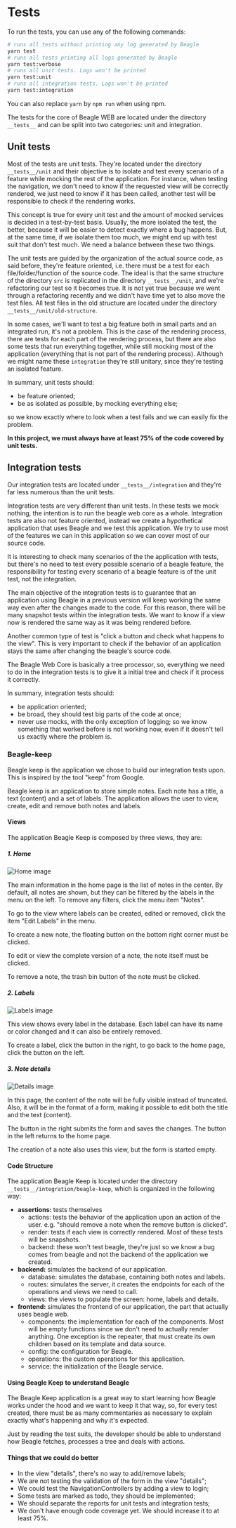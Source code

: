 # Tests

To run the tests, you can use any of the following commands:

```bash
# runs all tests without printing any log generated by Beagle
yarn test
# runs all tests printing all logs generated by Beagle
yarn test:verbose
# runs all unit tests. Logs won't be printed
yarn test:unit
# runs all integration tests. Logs won't be printed
yarn test:integration
```

You can also replace `yarn` by `npm run` when using npm.

The tests for the core of Beagle WEB are located under the directory `__tests__` and can be split into
two categories: unit and integration.

## Unit tests

Most of the tests are unit tests. They're located under the directory `__tests__/unit` and their
objective is to isolate and test every scenario of a feature while mocking the rest of the
application. For instance, when testing the navigation, we don't need to know if the requested
view will be correctly rendered, we just need to know if it has been called, another test will
be responsible to check if the rendering works.

This concept is true for every unit test and the amount of mocked services is decided in a
test-by-test basis. Usually, the more isolated the test, the better, because it will be easier to
detect exactly where a bug happens. But, at the same time, if we isolate them too much, we might end
up with test suit that don't test much. We need a balance between these two things.

The unit tests are guided by the organization of the actual source code, as said before, they're
feature oriented, i.e. there must be a test for each file/folder/function of the source code. The
ideal is that the same structure of the directory `src` is replicated in the directory 
`__tests__/unit`, and we're refactoring our test so it becomes true. It is not yet true because
we went through a refactoring recently and we didn't have time yet to also move the test files. All
test files in the old structure are located under the directory `__tests__/unit/old-structure`.

In some cases, we'll want to test a big feature both in small parts and an integrated run, it's not
a problem. This is the case of the rendering process, there are tests for each part of the rendering
process, but there are also some tests that run everything together, while still mocking most of the
application (everything that is not part of the rendering process). Although we might name these
`integration` they're still unitary, since they're testing an isolated feature.

In summary, unit tests should:
- be feature oriented;
- be as isolated as possible, by mocking everything else;

so we know exactly where to look when a test fails and we can easily fix the problem.

**In this project, we must always have at least 75% of the code covered by unit tests.**

## Integration tests

Our integration tests are located under `__tests__/integration` and they're far less numerous than
the unit tests.

Integration tests are very different than unit tests. In these tests we mock nothing, the intention
is to run the beagle web core as a whole. Integration tests are also not feature oriented, instead
we create a hypothetical application that uses Beagle and we test this application. We try to
use most of the features we can in this application so we can cover most of our source code.

It is interesting to check many scenarios of the the application with tests, but there's no need
to test every possible scenario of a beagle feature, the responsibility for testing every scenario
of a beagle feature is of the unit test, not the integration.

The main objective of the integration tests is to guarantee that an application using Beagle in a
previous version will keep working the same way even after the changes made to the code. For this
reason, there will be many snapshot tests within the integration tests. We want to know if a view
now is rendered the same way as it was being rendered before.

Another common type of test is "click a button and check what happens to the view". This is very
important to check if the behavior of an application stays the same after changing the beagle's
source code.

The Beagle Web Core is basically a tree processor, so, everything we need to do in the integration
tests is to give it a initial tree and check if it process it correctly.

In summary, integration tests should:
- be application oriented;
- be broad, they should test big parts of the code at once;
- never use mocks, with the only exception of logging;
so we know something that worked before is not working now, even if it doesn't tell us exactly where
the problem is.

### Beagle-keep

Beagle keep is the application we chose to build our integration tests upon. This is inspired by
the tool "keep" from Google.

Beagle keep is an application to store simple notes. Each note has a title, a text (content) and
a set of labels. The application allows the user to view, create, edit and remove both notes and
labels.

#### Views

The application Beagle Keep is composed by three views, they are:

##### 1. Home

![Home image](https://i.ibb.co/zJR6zmv/bkeep-home.png)

The main information in the home page is the list of notes in the center. By default, all notes
are shown, but they can be filtered by the labels in the menu on the left. To remove any filters,
click the menu item "Notes".

To go to the view where labels can be created, edited or removed, click the item "Edit Labels" in the
menu.

To create a new note, the floating button on the bottom right corner must be clicked.

To edit or view the complete version of a note, the note itself must be clicked.

To remove a note, the trash bin button of the note must be clicked.

##### 2. Labels

![Labels image](https://i.ibb.co/vdW0Hc1/bkeep-labels.png)

This view shows every label in the database. Each label can have its name or color changed and it
can also be entirely removed.

To create a label, click the button in the right, to go back to the home page, click the button
on the left.

##### 3. Note details

![Details image](https://i.ibb.co/JQZNKht/bkeep-details.png)

In this page, the content of the note will be fully visible instead of truncated. Also, it will
be in the format of a form, making it possible to edit both the title and the text (content).

The button in the right submits the form and saves the changes. The button in the left returns to
the home page.

The creation of a note also uses this view, but the form is started empty.

#### Code Structure

The application Beagle Keep is located under the directory `__tests__/integration/beagle-keep`,
which is organized in the following way:

- **assertions:** tests themselves
  - actions: tests the behavior of the application upon an action of the user. e.g. "should remove
  a note when the remove button is clicked".
  - render: tests if each view is correctly rendered. Most of these tests will be snapshots.
  - backend: these won't test beagle, they're just so we know a bug comes from beagle and not the
  backend of the application we created.
- **backend:** simulates the backend of our application.
  - database: simulates the database, containing both notes and labels.
  - routes: simulates the server, it creates the endpoints for each of the operations and views we
  need to call.
  - views: the views to populate the screen: home, labels and details.
- **frontend:** simulates the frontend of our application, the part that actually uses beagle web.
  - components: the implementation for each of the components. Most will be empty functions since
  we don't need to actually render anything. One exception is the repeater, that must create its
  own children based on its template and data source.
  - config: the configuration for Beagle.
  - operations: the custom operations for this application.
  - service: the initialization of the Beagle service.

#### Using Beagle Keep to understand Beagle

The Beagle Keep application is a great way to start learning how Beagle works under the hood and
we want to keep it that way, so, for every test created, there must be as many commentaries as
necessary to explain exactly what's happening and why it's expected.

Just by reading the test suits, the developer should be able to understand how Beagle fetches,
processes a tree and deals with actions.

#### Things that we could do better

- In the view "details", there's  no way to add/remove labels;
- We are not testing the validation of the form in the view "details";
- We could test the NavigationControllers by adding a view to login;
- Some tests are marked as todo, they should be implemented;
- We should separate the reports for unit tests and integration tests;
- We don't have enough code coverage yet. We should increase it to at least 75%.
